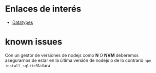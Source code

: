 # Enlaces de interés

*   [Datatypes][1]

# known issues

Con un gestor de versiones de nodejs como **N** O **NVM** deberemos asegurarnos de estar en la última versión de nodejs
o de lo contrario `npm install sqlite3`fallará

[1]: http://www.sqlite.org/datatype3.html
